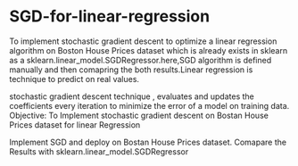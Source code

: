 # SGD-for-linear-regression
To implement stochastic gradient descent to optimize a linear regression algorithm on Boston House Prices dataset which is already exists in sklearn as a sklearn.linear_model.SGDRegressor.here,SGD algorithm is defined manually and then comapring the both results.Linear regression is technique to predict on real values.

stochastic gradient descent technique , evaluates and updates the coefficients every iteration to minimize the error of a model on training data.
Objective:
To Implement stochastic gradient descent on Bostan House Prices dataset for linear Regression

Implement SGD and deploy on Bostan House Prices dataset.
Comapare the Results with sklearn.linear_model.SGDRegressor
